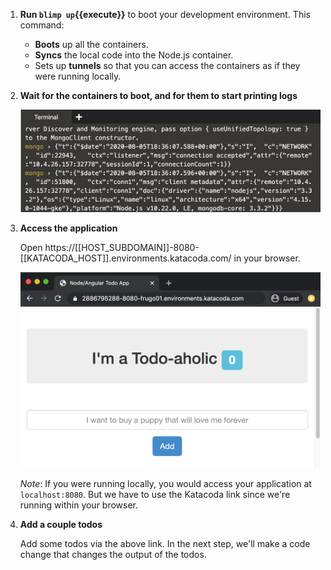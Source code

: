 1. **Run `blimp up`{{execute}}** to boot your development environment. This command:

   * **Boots** up all the containers.
   * **Syncs** the local code into the Node.js container.
   * Sets up **tunnels** so that you can access the containers as if they were running locally.

1. **Wait for the containers to boot, and for them to start printing logs**

   ![Booted](./assets/booted.png)

1. **Access the application**

   Open https://[[HOST_SUBDOMAIN]]-8080-[[KATACODA_HOST]].environments.katacoda.com/ in your browser.

   ![Booted](./assets/browser.png)

   _Note_: If you were running locally, you would access your application at
   `localhost:8080`. But we have to use the Katacoda link since we're running
   within your browser.

1. **Add a couple todos**

   Add some todos via the above link. In the next step, we'll make a code
   change that changes the output of the todos.
